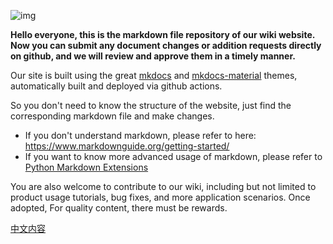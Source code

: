 ![img](https://wiki.fysetc.com/images/bunner.png)

**Hello everyone, this is the markdown file repository of our wiki website. Now you can submit any document changes or addition requests directly on github, and we will review and approve them in a timely manner.**

Our site is built using the great [mkdocs](https://github.com/mkdocs/mkdocs) and [mkdocs-material](https://github.com/squidfunk/mkdocs-material) themes, automatically built and deployed via github actions.

So you don't need to know the structure of the website, just find the corresponding markdown file and make changes.

- If you don't understand markdown, please refer to here: https://www.markdownguide.org/getting-started/
- If you want to know more advanced usage of markdown, please refer to [Python Markdown Extensions](https://facelessuser.github.io/pymdown-extensions/extensions/arithmatex/)

You are also welcome to contribute to our wiki, including but not limited to product usage tutorials, bug fixes, and more application scenarios. Once adopted, For quality content, there must be rewards.

[中文内容](https://github.com/FYSETC/wiki.fysetc/blob/main/README_zh.md)
